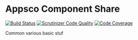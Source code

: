 Appsco Component Share
======================

[![Build Status](https://travis-ci.org/Appsco/component-share.svg)](https://travis-ci.org/Appsco/component-share)
[![Scrutinizer Code Quality](https://scrutinizer-ci.com/g/Appsco/component-share/badges/quality-score.png?s=e35040a4352f9f4aea14846046f16661701efb72)](https://scrutinizer-ci.com/g/Appsco/component-share/)
[![Code Coverage](https://scrutinizer-ci.com/g/Appsco/component-share/badges/coverage.png?s=b6b54a80fb909bbbed7aef1e4834da0804ab5c95)](https://scrutinizer-ci.com/g/Appsco/component-share/)

Common various basic stuf

